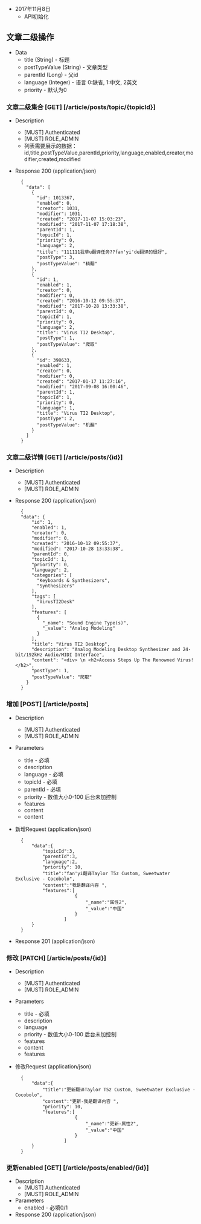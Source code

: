 + 2017年11月8日
    + API初始化

## 文章二级操作
+ Data
    + title (String) - 标题
    + postTypeValue (String) - 文章类型
    + parentId (Long) - 父id
    + language (Integer) - 语言 0:缺省, 1:中文, 2英文
    + priority - 默认为0

### 文章二级集合 [GET] [/article/posts/topic/{topicId}]

+ Description
    + [MUST] Authenticated
    + [MUST] ROLE_ADMIN
    + 列表需要展示的数据：id,title,postTypeValue,parentId,priority,language,enabled,creator,modifier,created,modified
+ Response 200 (application/json)

        {
          "data": [
            {
              "id": 1013367,
              "enabled": 0,
              "creator": 1031,
              "modifier": 1031,
              "created": "2017-11-07 15:03:23",
              "modified": "2017-11-07 17:18:38",
              "parentId": 1,
              "topicId": 1,
              "priority": 0,
              "language": 2,
              "title": "111111我草u翻译任务??fan'yi'de翻译的很好",
              "postType": 3,
              "postTypeValue": "精翻"
            },
            {
              "id": 1,
              "enabled": 1,
              "creator": 0,
              "modifier": 0,
              "created": "2016-10-12 09:55:37",
              "modified": "2017-10-28 13:33:38",
              "parentId": 0,
              "topicId": 1,
              "priority": 0,
              "language": 2,
              "title": "Virus TI2 Desktop",
              "postType": 1,
              "postTypeValue": "爬取"
            },
            {
              "id": 398633,
              "enabled": 1,
              "creator": 0,
              "modifier": 0,
              "created": "2017-01-17 11:27:16",
              "modified": "2017-09-08 16:00:46",
              "parentId": 1,
              "topicId": 1,
              "priority": 0,
              "language": 1,
              "title": "Virus TI2 Desktop",
              "postType": 2,
              "postTypeValue": "机翻"
            }
          ]
        }
### 文章二级详情 [GET] [/article/posts/{id}]
+ Description
    + [MUST] Authenticated
    + [MUST] ROLE_ADMIN

+ Response 200 (application/json)
    
        {
        "data": {
            "id": 1,
            "enabled": 1,
            "creator": 0,
            "modifier": 0,
            "created": "2016-10-12 09:55:37",
            "modified": "2017-10-28 13:33:38",
            "parentId": 0,
            "topicId": 1,
            "priority": 0,
            "language": 2,
            "categories": [
              "Keyboards & Synthesizers",
              "Synthesizers"
            ],
            "tags": [
              "VirusTI2Desk"
            ],
            "features": [
              {
                "_name": "Sound Engine Type(s)",
                "_value": "Analog Modeling"
              }
            ],
            "title": "Virus TI2 Desktop",
            "description": "Analog Modeling Desktop Synthesizer and 24-bit/192kHz Audio/MIDI Interface",
            "content": "<div> \n <h2>Access Steps Up The Renowned Virus!</h2>",
            "postType": 1,
            "postTypeValue": "爬取"
          }
        }

### 增加 [POST] [/article/posts]
+ Description
    + [MUST] Authenticated
    + [MUST] ROLE_ADMIN
+ Parameters
    + title - 必填
    + description
    + language - 必填
    + topicId - 必填
    + parentId - 必填
    + priority - 数值大小0-100 后台未加控制
    + features
    + content
    + content
+ 新增Request (application/json)
    
        {
            "data":{
                "topicId":3,
                "parentId":3,
                "language":2,
                "priority": 10,
                "title":"fan'yi翻译Taylor T5z Custom, Sweetwater Exclusive - Cocobolo",
                "content":"我是翻译内容 ",           
                "features":[
                            {
                                "_name":"属性2",
                                "_value":"中国"
                            }
                        ]
            }
        }
+ Response 201 (application/json)

### 修改 [PATCH] [/article/posts/{id}]
+ Description
    + [MUST] Authenticated
    + [MUST] ROLE_ADMIN
+ Parameters
    + title - 必填
    + description
    + language
    + priority - 数值大小0-100 后台未加控制
    + features
    + content
    + features
+ 修改Request (application/json)
    
        {
            "data":{
                "title":"更新翻译Taylor T5z Custom, Sweetwater Exclusive - Cocobolo",
                "content":"更新-我是翻译内容 ",
                "priority": 10,
                "features":[
                            {
                                "_name":"更新-属性2",
                                "_value":"中国"
                            }
                        ]
            }
        }

### 更新enabled [GET] [/article/posts/enabled/{id}]
+ Description
    + [MUST] Authenticated
    + [MUST] ROLE_ADMIN
+ Parameters
    + enabled - 必填0/1
+ Response 200 (application/json)